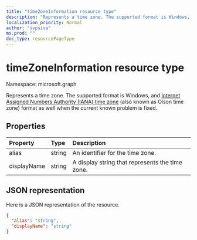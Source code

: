 ```yaml
---
title: "timeZoneInformation resource type"
description: "Represents a time zone. The supported format is Windows, and Internet Assigned Numbers Authority (IANA) time zone (also known as Olson time zone)"
localization_priority: Normal
author: "svpsiva"
ms.prod: ""
doc_type: resourcePageType
---
```


# timeZoneInformation resource type

Namespace: microsoft.graph


Represents a time zone. The supported format is Windows, and [Internet Assigned Numbers Authority (IANA) time zone](https://www.iana.org/time-zones) (also known as Olson time zone)
format as well when the current known problem is fixed.

## Properties
| Property	   | Type	|Description|
|:---------------|:--------|:----------|
|alias|string|An identifier for the time zone.|
|displayName|string|A display string that represents the time zone.|

## JSON representation

Here is a JSON representation of the resource.

<!-- {
  "blockType": "resource",
  "optionalProperties": [

  ],
  "@odata.type": "microsoft.graph.timeZoneInformation"
}-->

```json
{
  "alias": "string",
  "displayName": "string"
}

```

<!-- uuid: 8fcb5dbc-d5aa-4681-8e31-b001d5168d79
2015-10-25 14:57:30 UTC -->
<!-- {
  "type": "#page.annotation",
  "description": "timeZoneInformation resource",
  "keywords": "",
  "section": "documentation",
  "tocPath": ""
}-->

